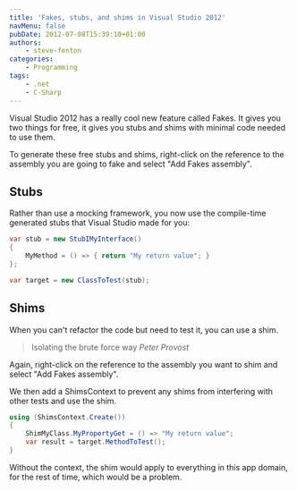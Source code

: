 ```yaml
---
title: 'Fakes, stubs, and shims in Visual Studio 2012'
navMenu: false
pubDate: 2012-07-08T15:39:10+01:00
authors:
    - steve-fenton
categories:
    - Programming
tags:
    - .net
    - C-Sharp
---
```


Visual Studio 2012 has a really cool new feature called Fakes. It gives you two things for free, it gives you stubs and shims with minimal code needed to use them.

To generate these free stubs and shims, right-click on the reference to the assembly you are going to fake and select "Add Fakes assembly".

## Stubs

Rather than use a mocking framework, you now use the compile-time generated stubs that Visual Studio made for you:

```csharp
var stub = new StubIMyInterface()
{
    MyMethod = () => { return "My return value"; }
};

var target = new ClassToTest(stub);
```

## Shims

When you can't refactor the code but need to test it, you can use a shim.

> Isolating the brute force way <cite>Peter Provost</cite>

Again, right-click on the reference to the assembly you want to shim and select "Add Fakes assembly".

We then add a ShimsContext to prevent any shims from interfering with other tests and use the shim.

```csharp
using (ShimsContext.Create())
{
    ShimMyClass.MyPropertyGet = () => "My return value";
    var result = target.MethodToTest();
}
```

Without the context, the shim would apply to everything in this app domain, for the rest of time, which would be a problem.
